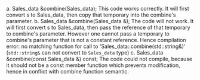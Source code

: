 a. Sales_data &combine(Sales_data); This code works correctly. It will first convert s to Sales_data, then copy that temporary into the combine's parameter.
b. Sales_data &combine(Sales_data &); The code will not work. It will first convert s to Sales_data, then pass the reference of that temporary to combine's parameter. However one cannot pass a temporary to combine's parameter that is not a constant reference. Hence compilation error: no matching function for call to 'Sales_data::combine(std::string&)' (`std::string&` can not convert to `Sales_data` type) 
c. Sales_data &combine(const Sales_data &) const; The code could not compile, because it should not be a const member function which prevents modification, hence in conflict with combine function semantic.
